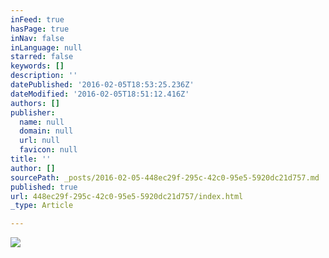 ```yaml
---
inFeed: true
hasPage: true
inNav: false
inLanguage: null
starred: false
keywords: []
description: ''
datePublished: '2016-02-05T18:53:25.236Z'
dateModified: '2016-02-05T18:51:12.416Z'
authors: []
publisher:
  name: null
  domain: null
  url: null
  favicon: null
title: ''
author: []
sourcePath: _posts/2016-02-05-448ec29f-295c-42c0-95e5-5920dc21d757.md
published: true
url: 448ec29f-295c-42c0-95e5-5920dc21d757/index.html
_type: Article

---
```

![](https://the-grid-user-content.s3-us-west-2.amazonaws.com/73c08967-4762-4e51-a810-6460ea1d5c43.jpg)